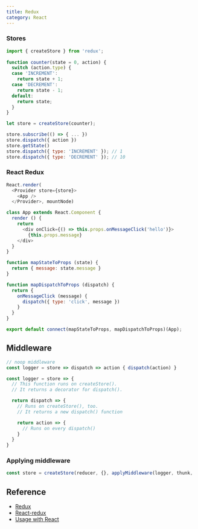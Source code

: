 ```yaml
---
title: Redux
category: React
---
```


### Stores

```js
import { createStore } from 'redux';
 
function counter(state = 0, action) {
  switch (action.type) {
  case 'INCREMENT':
    return state + 1;
  case 'DECREMENT':
    return state - 1;
  default:
    return state;
  }
}
```

```js
let store = createStore(counter);

store.subscribe(() => { ... })
store.dispatch({ action })
store.getState()
store.dispatch({ type: 'INCREMENT' }); // 1 
store.dispatch({ type: 'DECREMENT' }); // 10
```

### React Redux

```js
React.render(
  <Provider store={store}>
    <App />
  </Provider>, mountNode)
```

```js
class App extends React.Component {
  render () {
    return
      <div onClick={() => this.props.onMessageClick('hello')}>
        {this.props.message}
    </div>
  }
}

function mapStateToProps (state) {
  return { message: state.message }
}

function mapDispatchToProps (dispatch) {
  return {
    onMessageClick (message) {
      dispatch({ type: 'click', message })
    }
  }
}

export default connect(mapStateToProps, mapDispatchToProps)(App);
```

## Middleware

```js
// noop middleware
const logger = store => dispatch => action { dispatch(action) }

const logger = store => {
  // This function runs on createStore().
  // It returns a decorator for dispatch().

  return dispatch => {
    // Runs on createStore(), too.
    // It returns a new dispatch() function

    return action => {
      // Runs on every dispatch()
    }
  }
}
```

### Applying middleware

```js
const store = createStore(reducer, {}, applyMiddleware(logger, thunk, ...))
```

## Reference

* [Redux](https://www.npmjs.com/package/redux)
* [React-redux](https://www.npmjs.com/package/react-redux)
* [Usage with React](http://rackt.github.io/redux/docs/basics/UsageWithReact.html)
